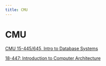 ```yaml
---
title: CMU
---
```


# CMU

[CMU 15-445/645, Intro to Database Systems](CMU/CMU%2015-445%20645,%20Intro%20to%20Database%20Systems.md)

[18-447: Introduction to Computer Architecture](CMU/18-447%20Introduction%20to%20Computer%20Architecture.md)